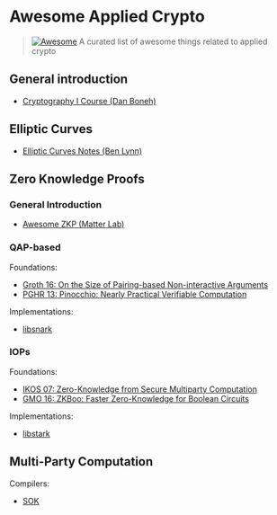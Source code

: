 # Awesome Applied Crypto

> [![Awesome](https://awesome.re/badge.svg)](https://awesome.re)
> A curated list of awesome things related to applied crypto

## General introduction

- [Cryptography I Course (Dan Boneh)](https://www.coursera.org/learn/crypto)

## Elliptic Curves

- [Elliptic Curves Notes (Ben Lynn)](https://crypto.stanford.edu/pbc/notes/elliptic/)

## Zero Knowledge Proofs  

### General Introduction 
- [Awesome ZKP (Matter Lab)](https://github.com/matter-labs/awesome-zero-knowledge-proofs)

### QAP-based 

Foundations:
- [Groth 16: On the Size of Pairing-based Non-interactive Arguments](https://eprint.iacr.org/2016/260.pdf)
- [PGHR 13: Pinocchio: Nearly Practical Verifiable Computation](https://eprint.iacr.org/2013/279.pdf)

Implementations:
- [libsnark](https://github.com/scipr-lab/libsnark)

### IOPs

Foundations:
- [IKOS 07: Zero-Knowledge from Secure Multiparty Computation](https://web.cs.ucla.edu/~rafail/PUBLIC/77.pdf)
- [GMO 16: ZKBoo: Faster Zero-Knowledge for Boolean Circuits](https://eprint.iacr.org/2016/163.pdf)

Implementations:
- [libstark](https://github.com/elibensasson/libSTARK)

## Multi-Party Computation

Compilers:
- [SOK](https://marsella.github.io/static/mpcsok.pdf)
